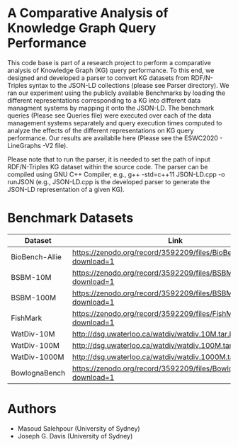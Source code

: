 # A Comparative Analysis of Knowledge Graph Query Performance
This code base is part of a research project to perform a comparative analysis of Knowledge Graph (KG) query performance. To this end, we designed and developed a parser to convert KG datasets from RDF/N-Triples syntax to the JSON-LD collections (please see Parser directory). We ran our experiment using the publicly available Benchmarks by loading the different representations corresponding to a KG into different data managment systems by mapping it onto the JSON-LD. The benchmark queries (Please see Queries file) were executed over each of the data management systems separately and query execution times computed to analyze the effects of the different representations on KG query performance. Our results are availablle here (Please see the ESWC2020 - LineGraphs -V2 file).

Please note that to run the parser, it is needed to set the path of input RDF/N-Triples KG dataset within the source code. The parser can be compiled using GNU C++ Compiler, e.g., g++ -std=c++11 JSON-LD.cpp -o runJSON (e.g., JSON-LD.cpp is the developed parser to generate the JSON-LD representation of a given KG).


# Benchmark Datasets

| Dataset  | Link |
| ------------- | ------------- |
| BioBench-Allie  | https://zenodo.org/record/3592209/files/BioBench-Allie.nt?download=1  |
| BSBM-10M  |  https://zenodo.org/record/3592209/files/BSBM-10M.nt?download=1 |
| BSBM-100M  | https://zenodo.org/record/3592209/files/BSBM-100M.nt?download=1  |
| FishMark  | https://zenodo.org/record/3592209/files/FishMark.nt?download=1  |
|WatDiv-10M   | http://dsg.uwaterloo.ca/watdiv/watdiv.10M.tar.bz2  |
|  WatDiv-100M |  http://dsg.uwaterloo.ca/watdiv/watdiv.100M.tar.bz2 |
| WatDiv-1000M  | http://dsg.uwaterloo.ca/watdiv/watdiv.1000M.tar.bz2  |
|BowlognaBench   | https://zenodo.org/record/3592209/files/BowlognaBench.nt?download=1  |



# Authors
* Masoud Salehpour (University of Sydney)
* Joseph G. Davis  (University of Sydney)

